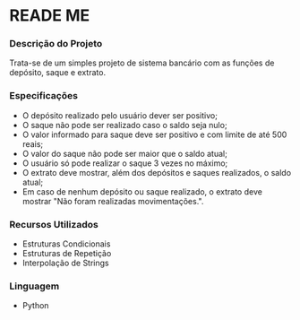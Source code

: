 # READE ME

### Descrição do Projeto
  Trata-se de um simples projeto de sistema bancário com as funções de depósito, saque e extrato.
  
### Especificações
  * O depósito realizado pelo usuário dever ser positivo;
  * O saque não pode ser realizado caso o saldo seja nulo;
  * O valor informado para saque deve ser positivo e com limite de até 500 reais;
  * O valor do saque não pode ser maior que o saldo atual;
  * O usuário só pode realizar o saque 3 vezes no máximo;
  * O extrato deve mostrar, além dos depósitos e saques realizados, o saldo atual;
  * Em caso de nenhum depósito ou saque realizado, o extrato deve mostrar "Não foram realizadas movimentações.".

### Recursos Utilizados
* Estruturas Condicionais
* Estruturas de Repetição
* Interpolação de Strings

### Linguagem
* Python

